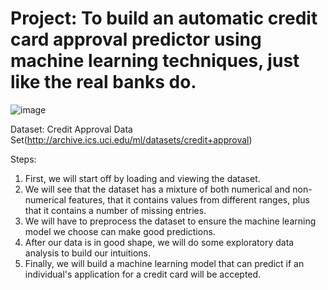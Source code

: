 # Project: To build an automatic credit card approval predictor using machine learning techniques, just like the real banks do. 


   ![image](https://user-images.githubusercontent.com/42112240/140858091-62871d2e-f270-4976-9c66-c4d70d642578.png)


Dataset: Credit Approval Data Set(http://archive.ics.uci.edu/ml/datasets/credit+approval)

Steps:
1) First, we will start off by loading and viewing the dataset.
2) We will see that the dataset has a mixture of both numerical and non-numerical features, that it contains values from different ranges, plus that it contains a number of missing entries.
3) We will have to preprocess the dataset to ensure the machine learning model we choose can make good predictions.
4) After our data is in good shape, we will do some exploratory data analysis to build our intuitions.
5) Finally, we will build a machine learning model that can predict if an individual's application for a credit card will be accepted.
